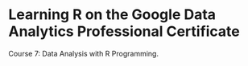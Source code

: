 # Learning R on the Google Data Analytics Professional Certificate
Course 7: Data Analysis with R Programming.
